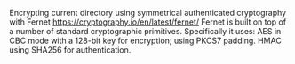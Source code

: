 Encrypting current directory using symmetrical authenticated cryptography with Fernet 
https://cryptography.io/en/latest/fernet/
Fernet is built on top of a number of standard cryptographic primitives. Specifically it uses:
AES in CBC mode with a 128-bit key for encryption; using PKCS7 padding.
HMAC using SHA256 for authentication.
